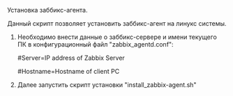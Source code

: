 Установка заббикс-агента.

Данный скрипт позволяет установить заббикс-агент на линукс системы.

1) Необходимо внести данные о заббикс-сервере и имени текущего ПК в конфигурационный файл "zabbix_agentd.conf":

    #Server=IP address of Zabbix Server

    #Hostname=Hostname of client PC

2) Далее запустить скрипт установки "install_zabbix-agent.sh"
